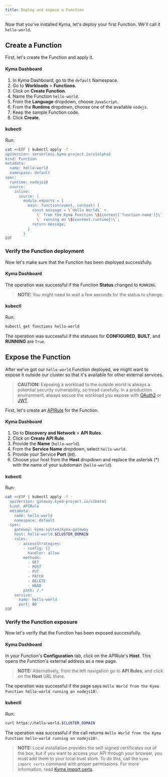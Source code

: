 ```yaml
---
title: Deploy and expose a Function
---
```


Now that you've installed Kyma, let's deploy your first Function. We'll call it `hello-world`.

## Create a Function

First, let's create the Function and apply it.

<!-- tabs:start -->

#### **Kyma Dashboard**

1. In Kyma Dashboard, go to the `default` Namespace.
2. Go to **Workloads** > **Functions**.
3. Click on **Create Function**.
4. Name the Function `hello-world`.
5. From the **Language** dropdown, choose `JavaScript`.
6. From the **Runtime** dropdown, choose one of the available `nodejs`.
7. Keep the sample Function code.
8. Click **Create**.
  
#### **kubectl**

Run:

```bash
cat <<EOF | kubectl apply -f -
apiVersion: serverless.kyma-project.io/v1alpha2
kind: Function
metadata:
  name: hello-world
  namespace: default
spec:
  runtime: nodejs18
  source:
    inline:
      source: |
        module.exports = {
          main: function(event, context) {
            const message = \`Hello World\` +
              \` from the Kyma Function \${context['function-name']}\` +
              \` running on \${context.runtime}!\`;
            return message;
          }
        }
EOF
```
<!-- tabs:end -->

### Verify the Function deployment

Now let's make sure that the Function has been deployed successfully.

<!-- tabs:start -->

#### **Kyma Dashboard**

The operation was successful if the Function **Status** changed to `RUNNING`.

> **NOTE:** You might need to wait a few seconds for the status to change.
  
#### **kubectl**

Run:

```bash
kubectl get functions hello-world
```

The operation was successful if the statuses for **CONFIGURED**, **BUILT**, and **RUNNING** are `True`.

<!-- tabs:end -->

## Expose the Function

After we've got our `hello-world` Function deployed, we might want to expose it outside our cluster so that it's available for other external services.

> **CAUTION:** Exposing a workload to the outside world is always a potential security vulnerability, so tread carefully. In a production environment, always secure the workload you expose with [OAuth2](../03-tutorials/00-api-exposure/apix-05-expose-and-secure-a-workload/apix-05-01-expose-and-secure-workload-oauth2.md) or [JWT](../03-tutorials/00-api-exposure/apix-05-expose-and-secure-a-workload/apix-05-03-expose-and-secure-workload-jwt.md).

First, let's create an [APIRule](../05-technical-reference/00-custom-resources/apix-01-apirule.md) for the Function.

<!-- tabs:start -->

#### **Kyma Dashboard**

1. Go to **Discovery and Network** > **API Rules**.
2. Click on **Create API Rule**.
3. Provide the **Name** (`hello-world`).
4. From the **Service Name** dropdown, select `hello-world`.
5. Provide your Service **Port** (`80`).
6. Choose your host from the **Host** dropdown and replace the asterisk (*) with the name of your subdomain (`hello-world`).

#### **kubectl**

Run:

```bash
cat <<EOF | kubectl apply -f -
  apiVersion: gateway.kyma-project.io/v1beta1
  kind: APIRule
  metadata:
    name: hello-world
    namespace: default
  spec:
    gateway: kyma-system/kyma-gateway
    host: hello-world.$CLUSTER_DOMAIN
    rules:
      - accessStrategies:
        - config: {}
          handler: allow
        methods:
          - GET
          - POST
          - PUT
          - PATCH
          - DELETE
          - HEAD
        path: /.*
    service:
      name: hello-world
      port: 80
EOF
```
<!-- tabs:end -->

### Verify the Function exposure

Now let's verify that the Function has been exposed successfully.

<!-- tabs:start -->

#### **Kyma Dashboard**

In your Function's **Configuration** tab, click on the APIRule's **Host**.
This opens the Function's external address as a new page.

> **NOTE:** Alternatively, from the left navigation go to **API Rules**, and click on the **Host** URL there.

The operation was successful if the page says `Hello World from the Kyma Function hello-world running on nodejs18!`.
  
#### **kubectl**

Run:

```bash
curl https://hello-world.$CLUSTER_DOMAIN
```

The operation was successful if the call returns `Hello World from the Kyma Function hello-world running on nodejs18!`.

<!-- tabs:end -->

> **NOTE:** Local installation provides the self-signed certificates out of the box, but if you want to access your API through your browser, you must add them to your local trust store. 
To do this, call the `kyma import certs` command with proper permissions. For more information, read [Kyma import certs](https://github.com/kyma-project/cli/blob/main/docs/gen-docs/kyma_import_certs.md). 
